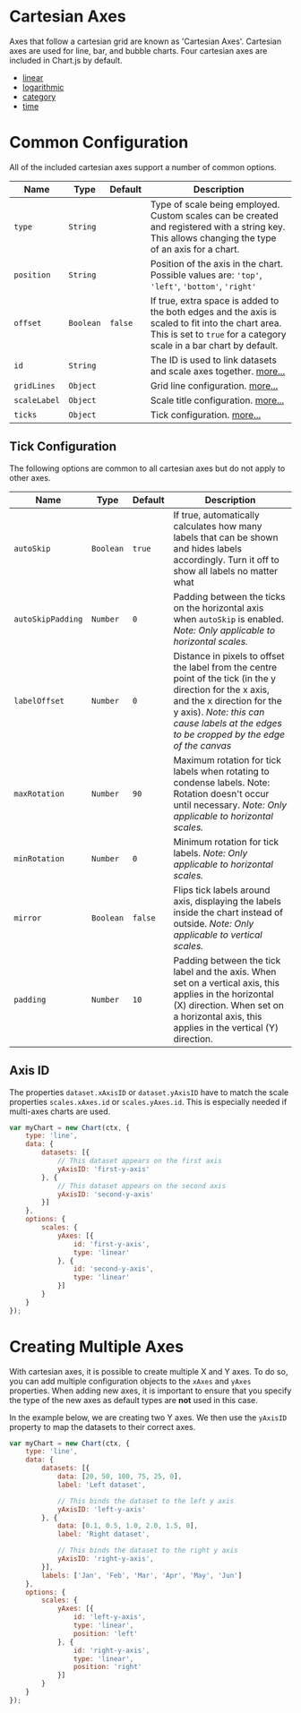 # Cartesian Axes

Axes that follow a cartesian grid are known as 'Cartesian Axes'. Cartesian axes are used for line, bar, and bubble charts. Four cartesian axes are included in Chart.js by default.

* [linear](linear.md#linear-cartesian-axis)
* [logarithmic](logarithmic.md#logarithmic-cartesian-axis)
* [category](category.md#category-cartesian-axis)
* [time](time.md#time-cartesian-axis)

# Common Configuration

All of the included cartesian axes support a number of common options.

| Name | Type | Default | Description
| -----| ---- | --------| -----------
| `type` | `String` | | Type of scale being employed. Custom scales can be created and registered with a string key. This allows changing the type of an axis for a chart.
| `position` | `String` | | Position of the axis in the chart. Possible values are: `'top'`, `'left'`, `'bottom'`, `'right'`
| `offset` | `Boolean` | `false` | If true, extra space is added to the both edges and the axis is scaled to fit into the chart area. This is set to `true` for a category scale in a bar chart by default.
| `id` | `String` | | The ID is used to link datasets and scale axes together. [more...](#axis-id)
| `gridLines` | `Object` | | Grid line configuration. [more...](../styling.md#grid-line-configuration)
| `scaleLabel` | `Object` | | Scale title configuration. [more...](../labelling.md#scale-title-configuration)
| `ticks` | `Object` | | Tick configuration. [more...](#tick-configuration)

## Tick Configuration
The following options are common to all cartesian axes but do not apply to other axes.

| Name | Type | Default | Description
| -----| ---- | --------| -----------
| `autoSkip` | `Boolean` | `true` | If true, automatically calculates how many labels that can be shown and hides labels accordingly. Turn it off to show all labels no matter what
| `autoSkipPadding` | `Number` | `0` | Padding between the ticks on the horizontal axis when `autoSkip` is enabled. *Note: Only applicable to horizontal scales.*
| `labelOffset` | `Number` | `0` | Distance in pixels to offset the label from the centre point of the tick (in the y direction for the x axis, and the x direction for the y axis). *Note: this can cause labels at the edges to be cropped by the edge of the canvas*
| `maxRotation` | `Number` | `90` | Maximum rotation for tick labels when rotating to condense labels. Note: Rotation doesn't occur until necessary. *Note: Only applicable to horizontal scales.*
| `minRotation` | `Number` | `0` | Minimum rotation for tick labels. *Note: Only applicable to horizontal scales.*
| `mirror` | `Boolean` | `false` | Flips tick labels around axis, displaying the labels inside the chart instead of outside. *Note: Only applicable to vertical scales.*
| `padding` | `Number` | `10` | Padding between the tick label and the axis. When set on a vertical axis, this applies in the horizontal (X) direction. When set on a horizontal axis, this applies in the vertical (Y) direction.

## Axis ID
The properties `dataset.xAxisID` or `dataset.yAxisID` have to match the scale properties `scales.xAxes.id` or `scales.yAxes.id`. This is especially needed if multi-axes charts are used.

```javascript
var myChart = new Chart(ctx, {
    type: 'line',
    data: {
        datasets: [{
            // This dataset appears on the first axis
            yAxisID: 'first-y-axis'
        }, {
            // This dataset appears on the second axis
            yAxisID: 'second-y-axis'
        }]
    },
    options: {
        scales: {
            yAxes: [{
                id: 'first-y-axis',
                type: 'linear'
            }, {
                id: 'second-y-axis',
                type: 'linear'
            }]
        }
    }
});
```

# Creating Multiple Axes

With cartesian axes, it is possible to create multiple X and Y axes. To do so, you can add multiple configuration objects to the `xAxes` and `yAxes` properties. When adding new axes, it is important to ensure that you specify the type of the new axes as default types are **not** used in this case.

In the example below, we are creating two Y axes. We then use the `yAxisID` property to map the datasets to their correct axes.

```javascript
var myChart = new Chart(ctx, {
    type: 'line',
    data: {
        datasets: [{
            data: [20, 50, 100, 75, 25, 0],
            label: 'Left dataset',

            // This binds the dataset to the left y axis
            yAxisID: 'left-y-axis'
        }, {
            data: [0.1, 0.5, 1.0, 2.0, 1.5, 0],
            label: 'Right dataset',

            // This binds the dataset to the right y axis
            yAxisID: 'right-y-axis',
        }],
        labels: ['Jan', 'Feb', 'Mar', 'Apr', 'May', 'Jun']
    },
    options: {
        scales: {
            yAxes: [{
                id: 'left-y-axis',
                type: 'linear',
                position: 'left'
            }, {
                id: 'right-y-axis',
                type: 'linear',
                position: 'right'
            }]
        }
    }
});
```
